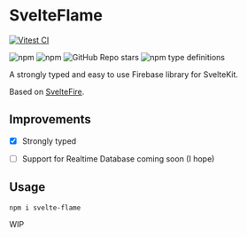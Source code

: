 # SvelteFlame
[![Vitest CI](https://github.com/Niclassg/svelte-flame/actions/workflows/vitest.yml/badge.svg?branch=main)](https://github.com/Niclassg/svelte-flame/actions/workflows/vitest.yml)

![npm](https://img.shields.io/npm/dw/svelte-flame) ![npm](https://img.shields.io/npm/v/svelte-flame)
![GitHub Repo stars](https://img.shields.io/github/stars/Niclassg/svelte-flame)
![npm type definitions](https://img.shields.io/npm/types/svelte-flame)



A strongly typed and easy to use Firebase library for SvelteKit.

Based on [SvelteFire](https://github.com/codediodeio/sveltefire).

## Improvements

- [x] Strongly typed
- [ ] Support for Realtime Database coming soon (I hope)


## Usage

```npm
npm i svelte-flame
```

WIP